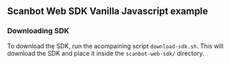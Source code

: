 ## Scanbot Web SDK Vanilla Javascript example

### Downloading SDK

To download the SDK, run the acompaining script `download-sdk.sh`.
This will download the SDK and place it inside the `scanbot-web-sdk/` directory.
